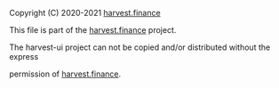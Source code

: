 Copyright (C) 2020-2021 [harvest.finance](https://harvest.finance)

This file is part of the [harvest.finance](https://harvest.finance) project.

The harvest-ui project can not be copied and/or distributed without the express

permission of [harvest.finance](https://harvest.finance).
